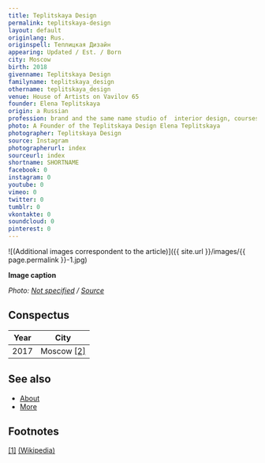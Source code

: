 ```yaml
---
title: Teplitskaya Design
permalink: teplitskaya-design
layout: default
originlang: Rus.
originspell: Теплицкая Дизайн
appearing: Updated / Est. / Born
city: Moscow
birth: 2018
givenname: Teplitskaya Design
familyname: teplitskaya_design
othername: teplitskaya_design
venue: House of Artists on Vavilov 65
founder: Elena Teplitskaya
origin: a Russian
profession: brand and the same name studio of  interior design, courses in decor, clothing and accessories, and also fashion brand atelier founded by Elena Teplitskaya and based in Moscow
photo: A Founder of the Teplitskaya Design Elena Teplitskaya
photographer: Teplitskaya Design
source: Instagram
photographerurl: index
sourceurl: index
shortname: SHORTNAME
facebook: 0
instagram: 0
youtube: 0
vimeo: 0
twitter: 0
tumblr: 0
vkontakte: 0
soundcloud: 0
pinterest: 0
---
```


![(Additional images correspondent to the article)]({{ site.url }}/images/{{ page.permalink }}-1.jpg)

**Image caption**

*Photo: [Not specified](index) / [Source](index)*

## Сonspectus

|Year|City|
|-|-|
|2017|Moscow <span id="a2">[\[2\]](#f2)</span>|

## See also

+ [About](index)
+ [More](index)

## Footnotes

[[1]](#a1) <span id="f1"></span> [(Wikipedia)](index)
